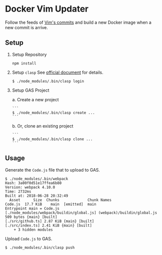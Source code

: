 Docker Vim Updater
==================

Follow the feeds of [Vim's commits](https://github.com/vim/vim) and build a new Docker image when a new commit is arrive.

Setup
-----

1.  Setup Repository

    ```
    npm install
    ```

2.  Setup `clasp`
    See [official document](https://developers.google.com/apps-script/guides/clasp) for details.

    ```
    $ ./node_modules/.bin/clasp login
    ```

3.  Setup GAS Project

    a.  Create a new project

        ```
        $ ./node_modules/.bin/clasp create ...
        ```

    b.  Or, clone an existing project

        ```
        $ ./node_modules/.bin/clasp clone ...
        ```

Usage
-----

Generate the `Code.js` file that to upload to GAS.

```
$ ./node_modules/.bin/webpack
Hash: 3a00f0d51e17ffea6b80
Version: webpack 4.10.0
Time: 2732ms
Built at: 2018-06-28 20:32:49
  Asset      Size  Chunks             Chunk Names
Code.js  17.7 KiB    main  [emitted]  main
Entrypoint main = Code.js
[./node_modules/webpack/buildin/global.js] (webpack)/buildin/global.js 509 bytes {main} [built]
[./src/github.ts] 2.87 KiB {main} [built]
[./src/index.ts] 2.41 KiB {main} [built]
    + 3 hidden modules
```

Upload `Code.js` to GAS.

```
$ ./node_modules/.bin/clasp push
```
